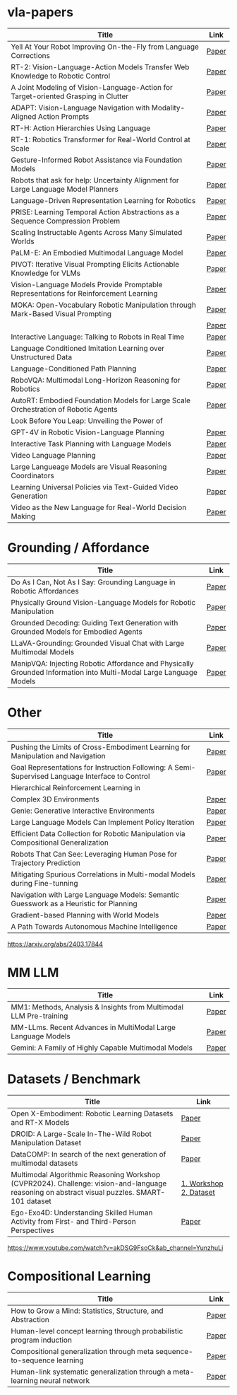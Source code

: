 # vla-papers

| Title | Link | 
|-------|------|
| Yell At Your Robot Improving On-the-Fly from Language Corrections | [Paper](https://arxiv.org/pdf/2403.12910.pdf) |
| RT-2: Vision-Language-Action Models Transfer Web Knowledge to Robotic Control | [Paper](https://proceedings.mlr.press/v229/zitkovich23a/zitkovich23a.pdf) |
| A Joint Modeling of Vision-Language-Action for Target-oriented Grasping in Clutter | [Paper](https://ieeexplore.ieee.org/stamp/stamp.jsp?tp=&arnumber=10161041) |
| ADAPT: Vision-Language Navigation with Modality-Aligned Action Prompts | [Paper](https://openaccess.thecvf.com/content/CVPR2022/papers/Lin_ADAPT_Vision-Language_Navigation_With_Modality-Aligned_Action_Prompts_CVPR_2022_paper.pdf) |
| RT-H: Action Hierarchies Using Language | [Paper](https://arxiv.org/pdf/2403.01823.pdf) |
| RT-1: Robotics Transformer for Real-World Control at Scale | [Paper](https://arxiv.org/pdf/2212.06817.pdf) |
| Gesture-Informed Robot Assistance via Foundation Models | [Paper](https://openreview.net/pdf?id=Ffn8Z4Q-zU) |
| Robots that ask for help: Uncertainty Alignment for Large Language Model Planners | [Paper](https://arxiv.org/pdf/2307.01928.pdf) |
| Language-Driven Representation Learning for Robotics | [Paper](https://arxiv.org/pdf/2302.12766.pdf?trk=public_post_comment-text) |
| PRISE: Learning Temporal Action Abstractions as a Sequence Compression Problem | [Paper](https://arxiv.org/pdf/2402.10450v1.pdf) |
| Scaling Instructable Agents Across Many Simulated Worlds | [Paper](https://storage.googleapis.com/deepmind-media/DeepMind.com/Blog/sima-generalist-ai-agent-for-3d-virtual-environments/Scaling%20Instructable%20Agents%20Across%20Many%20Simulated%20Worlds.pdf) |
| PaLM-E: An Embodied Multimodal Language Model | [Paper](https://arxiv.org/pdf/2303.03378.pdf?trk=public_post_comment-text) |
| PIVOT: Iterative Visual Prompting Elicits Actionable Knowledge for VLMs | [Paper](https://arxiv.org/pdf/2402.07872.pdf) |
| Vision-Language Models Provide Promptable Representations for Reinforcement Learning | [Paper](https://arxiv.org/pdf/2402.02651.pdf) |
| MOKA: Open-Vocabulary Robotic Manipulation through Mark-Based Visual Prompting | [Paper](https://arxiv.org/pdf/2403.03174v1.pdf) |
|  | [Paper]() |
| Interactive Language: Talking to Robots in Real Time | [Paper](https://arxiv.org/pdf/2210.06407.pdf) |
| Language Conditioned Imitation Learning over Unstructured Data | [Paper](https://arxiv.org/pdf/2005.07648.pdf) |
| Language-Conditioned Path Planning | [Paper](https://proceedings.mlr.press/v229/xie23b/xie23b.pdf) |
| RoboVQA: Multimodal Long-Horizon Reasoning for Robotics | [Paper](https://arxiv.org/pdf/2311.00899.pdf) |
| AutoRT: Embodied Foundation Models for Large Scale Orchestration of Robotic Agents | [Paper](https://arxiv.org/pdf/2401.12963.pdf) |
| Look Before You Leap: Unveiling the Power of
GPT-4V in Robotic Vision-Language Planning | [Paper](https://robot-vila.github.io/ViLa.pdf) |
| Interactive Task Planning with Language Models | [Paper](https://arxiv.org/pdf/2310.10645.pdf) |
| Video Language Planning | [Paper](https://arxiv.org/pdf/2310.10625.pdf) |
| Large Langueage Models are Visual Reasoning Coordinators | [Paper](https://proceedings.neurips.cc/paper_files/paper/2023/file/ddfe6bae7b869e819f842753009b94ad-Paper-Conference.pdf) |
| Learning Universal Policies via Text-Guided Video Generation | [Paper](https://proceedings.neurips.cc/paper_files/paper/2023/file/1d5b9233ad716a43be5c0d3023cb82d0-Paper-Conference.pdf) |
| Video as the New Language for Real-World Decision Making | [Paper](https://arxiv.org/pdf/2402.17139.pdf) |

# Grounding / Affordance
| Title | Link | 
|-------|------|
| Do As I Can, Not As I Say: Grounding Language in Robotic Affordances | [Paper](https://proceedings.mlr.press/v205/ichter23a/ichter23a.pdf) |
| Physically Ground Vision-Language Models for Robotic Manipulation | [Paper](https://arxiv.org/pdf/2309.02561v4.pdf) |
| Grounded Decoding: Guiding Text Generation with Grounded Models for Embodied Agents | [Paper](https://proceedings.neurips.cc/paper_files/paper/2023/file/bb3cfcb0284642a973dd631ec9184f2f-Paper-Conference.pdf) |
| LLaVA-Grounding: Grounded Visual Chat with Large Multimodal Models | [Paper](https://arxiv.org/pdf/2312.02949v1.pdf) |
|ManipVQA: Injecting Robotic Affordance and Physically Grounded Information into Multi-Modal Large Language Models| [Paper](https://arxiv.org/pdf/2403.11289.pdf) |




# Other
| Title | Link | 
|-------|------|
| Pushing the Limits of Cross-Embodiment Learning for Manipulation and Navigation | [Paper](https://arxiv.org/pdf/2402.19432v1.pdf) |
| Goal Representations for Instruction Following: A Semi-Supervised Language Interface to Control | [Paper](https://proceedings.mlr.press/v229/myers23a/myers23a.pdf) |
| Hierarchical Reinforcement Learning in
Complex 3D Environments | [Paper](https://arxiv.org/pdf/2302.14451.pdf) |
| Genie: Generative Interactive Environments | [Paper](https://arxiv.org/pdf/2402.15391v1.pdf) |
| Large Language Models Can Implement Policy Iteration | [Paper](https://proceedings.neurips.cc/paper_files/paper/2023/file/60dc7fa827f5f761ad481e2ad40b5573-Paper-Conference.pdf) | 
| Efficient Data Collection for Robotic Manipulation via Compositional Generalization | [Paper](https://arxiv.org/pdf/2403.05110.pdf) |
| Robots That Can See: Leveraging Human Pose for Trajectory Prediction | [Paper](https://arxiv.org/pdf/2309.17209.pdf) |
| Mitigating Spurious Correlations in Multi-modal Models during Fine-tunning | [Paper](https://proceedings.mlr.press/v202/yang23j/yang23j.pdf) |
| Navigation with Large Language Models: Semantic Guesswork as a Heuristic for Planning | [Paper](https://proceedings.mlr.press/v229/shah23c/shah23c.pdf) |
| Gradient-based Planning with World Models | [Paper](https://arxiv.org/pdf/2312.17227.pdf) |
| A Path Towards Autonomous Machine Intelligence | [Paper](https://openreview.net/pdf?id=BZ5a1r-kVsf) |

https://arxiv.org/abs/2403.17844

# MM LLM
| Title | Link |
|-------|------|
| MM1: Methods, Analysis & Insights from Multimodal LLM Pre-training | [Paper](https://arxiv.org/pdf/2403.09611.pdf) |
| MM-LLms. Recent Advances in MultiModal Large Language Models | [Paper](https://arxiv.org/pdf/2401.13601.pdf?trk=public_post_comment-text) |
| Gemini: A Family of Highly Capable Multimodal Models | [Paper](https://arxiv.org/pdf/2312.11805.pdf) |




# Datasets / Benchmark
| Title | Link |
|-------|------|
| Open X-Embodiment: Robotic Learning Datasets and RT-X Models | [Paper](https://openreview.net/pdf?id=zraBtFgxT0) |
| DROID: A Large-Scale In-The-Wild Robot Manipulation Dataset | [Paper](https://arxiv.org/pdf/2403.12945.pdf) | [Paper](https://arxiv.org/pdf/2403.12945.pdf) |
| DataCOMP: In search of the next generation of multimodal datasets | [Paper](https://proceedings.neurips.cc/paper_files/paper/2023/file/56332d41d55ad7ad8024aac625881be7-Paper-Datasets_and_Benchmarks.pdf) |
| Multimodal Algorithmic Reasoning Workshop (CVPR2024). Challenge: vision-and-language reasoning on abstract visual puzzles. SMART-101 dataset | [1. Workshop](https://marworkshop.github.io/cvpr24/index.html) [2. Dataset](https://smartdataset.github.io/smart101/)|
| Ego-Exo4D: Understanding Skilled Human Activity from First- and Third-Person Perspectives | [Paper](https://ego-exo4d-data.org/paper/ego-exo4d.pdf) |




https://www.youtube.com/watch?v=akDSG9FsoCk&ab_channel=YunzhuLi


# Compositional Learning
| Title | Link |
| ----- | ----- |
| How to Grow a Mind: Statistics, Structure, and Abstraction | [Paper](https://www.science.org/doi/pdf/10.1126/science.1192788) |
| Human-level concept learning through probabilistic program induction | [Paper](https://www.science.org/doi/epdf/10.1126/science.aab3050) |
| Compositional generalization through meta sequence-to-sequence learning | [Paper](https://proceedings.neurips.cc/paper_files/paper/2019/file/f4d0e2e7fc057a58f7ca4a391f01940a-Paper.pdf) |
| Human-link systematic generalization through a meta-learning neural network | [Paper](https://www.nature.com/articles/s41586-023-06668-3) |


